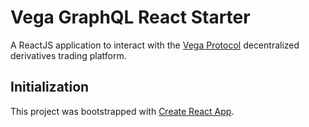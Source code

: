 # Vega GraphQL React Starter

A ReactJS application to interact with the [Vega Protocol](https://vega.xyz/) decentralized derivatives trading platform.

## Initialization

This project was bootstrapped with [Create React App](https://github.com/facebook/create-react-app).

